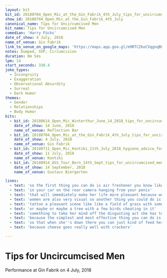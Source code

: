 ```yaml
---
layout: bit
bit_id: 20180704_Open_Mic_at_the_Gin_Fabrik_4th_July_tips_for_uncircumcised_men
show_id: 20180704_Open_Mic_at_the_Gin_Fabrik_4th_July
canonical_name: Tips for Uncircumcised Men
bit_name: Tips for Uncircumcised Men
comedian: 'Harry Fücks'
date_of_show: 4 July, 2018
name_of_venue: Gin Fabrik
link_to_venue_on_google_maps: 'https://maps.app.goo.gl/m9RTCZkoCVqgnqB88'
notes: Dumped, SVP, Circumcision
duration: 0m 54s
lpm: 14
start_seconds: 338.4
joke_types:
  - Incongruity
  - Exaggeration
  - Observational Absurdity
  - Surreal
  - Dark Humor
themes:
  - Gender
  - Relationships
  - Body Humor
bits:
  - bit_id: 20180614_Open_Mic_Winterthur_June_14_2018_tips_for_uncircumcised_men
    date_of_show: 14 June, 2018
    name_of_venue: Reflection Bar
  - bit_id: 20180704_Open_Mic_at_the_Gin_Fabrik_4th_July_tips_for_uncircumcised_men
    date_of_show: 4 July, 2018
    name_of_venue: Gin Fabrik
  - bit_id: 20180711_Open_Mic_Kontiki_11th_July_2018_hygiene_advice_for_uncircumcised_men
    date_of_show: 11 July, 2018
    name_of_venue: Kontiki
  - bit_id: 20180914_ASS_Tour_Bern_14th_Sept_tips_for_uncircumcised_men
    date_of_show: 14 September, 2018
    name_of_venue: Gustavs Biergarten

lines:
  - text: 'so the first thing you can do is air freshener you know like that thing you have'
  - text: 'in your car on the rear camera hanging from your penis'
  - text: 'that will immediately make her life more pleasant because women are very sensitive to smell'
  - text: 'women are also very visual so another thing you could do is right above your penis about here'
  - text: 'tattoo a pleasant scene like like a field of grass with some flowers growing'
  - text: 'or maybe or maybe a tree with a few birds cheating in it'
  - text: 'something to take her mind off the disgusting act she has to look like'
  - text: 'because the simplest and most effective thing you can do is bring a box of crackers'
  - text: 'so that when she''s down there you can just kind of feed her the crackers'
  - text: 'because cheese goes really well with crackers'

---
```


# Tips for Uncircumcised Men

Performance at Gin Fabrik on 4 July, 2018
